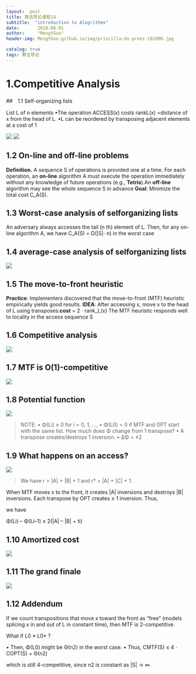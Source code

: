 ```yaml
---
layout:  post  
title: 算法导论课程14
subtitle:  "introduction to Alogrithms"
date:       2018-06-01
author:     "MengYGuo"
header-img: MengYGuo.github.io/img/priscilla-du-preez-181896.jpg

catalog: true
tags: 算法导论
---
```


# 1.Competitive Analysis

##　1.1 Self-organizing lists

List L of n elements
•The operation ACCESS(x) costs rankL(x) =distance of x from the head of L.
•L can be reordered by transposing adjacent elements at a cost of 1

![](https://github.com/MengYGuo/MengYGuo.github.io/blob/master/img/算法导论image/class14-1.png?raw=true)
![](https://github.com/MengYGuo/MengYGuo.github.io/blob/master/img/算法导论image/class14-2.png?raw=true)

## 1.2 On-line and off-line problems
**Definition.** A sequence S of operations is provided one at a time. For each operation, an
**on-line** algorithm A must execute the operation immediately without any knowledge of future operations (e.g., **Tetris**).An **off-line** algorithm may see the whole sequence S in advance
**Goal**: Minimize the total cost C_A(S).

## 1.3 Worst-case analysis of selforganizing lists
An adversary always accesses the tail (n th) element of L. Then, for any on-line algorithm A, we have C_A(S) = Ω(|S|⋅ n) in the worst case

## 1.4 average-case analysis of selforganizing lists
![](https://github.com/MengYGuo/MengYGuo.github.io/blob/master/img/算法导论image/class14-3.png?raw=true)

## 1.5 The move-to-front heuristic
**Practice**: Implementers discovered that the move-to-front (MTF) heuristic empirically
yields good results.
**IDEA**: After accessing x, move x to the head of L using transposes:**cost** = 2 ⋅ rank_L(x)
The MTF heuristic responds well to locality in the access sequence S

## 1.6 Competitive analysis
![](https://github.com/MengYGuo/MengYGuo.github.io/blob/master/img/算法导论image/class14-4.png?raw=true)

## 1.7 MTF is O(1)-competitive
![](https://github.com/MengYGuo/MengYGuo.github.io/blob/master/img/算法导论image/class14-5.png?raw=true)

## 1.8 Potential function
![](https://github.com/MengYGuo/MengYGuo.github.io/blob/master/img/算法导论image/class14-6.png?raw=true)

> NOTE:
• Φ(Li) ≥ 0 for i = 0, 1, …,
• Φ(L0) = 0 if MTF and OPT start with the same list.
How much does Φ change from 1 transpose?
• A transpose creates/destroys 1 inversion.
• ∆Φ = ±2 

## 1.9 What happens on an access?
![](https://github.com/MengYGuo/MengYGuo.github.io/blob/master/img/算法导论image/class14-7.png?raw=true)

> We have r = |A| + |B| + 1 and r* = |A| + |C| + 1.

When MTF moves x to the front, it creates |A| inversions and destroys |B| inversions. Each transpose by OPT creates ≤ 1 inversion. 
Thus,

we have

Φ(Li) – Φ(Li–1) ≤ 2(|A| – |B| + ti) 

## 1.10 Amortized cost
![](https://github.com/MengYGuo/MengYGuo.github.io/blob/master/img/算法导论image/class14-8.png?raw=true)

## 1.11 The grand finale
![](https://github.com/MengYGuo/MengYGuo.github.io/blob/master/img/算法导论image/class14-9.png?raw=true)

## 1.12 Addendum

If we count transpositions that move x toward the front as “free” (models splicing x in and out of L in constant time), then MTF is 2-competitive.

What if L0 ≠ L0* ?

• Then, Φ(L0) might be Θ(n2) in the worst case.
• Thus, CMTF(S) ≤ 4 ⋅ COPT(S) + Θ(n2)

which is still 4-competitive, since n2 is constant as |S| → ∞.
